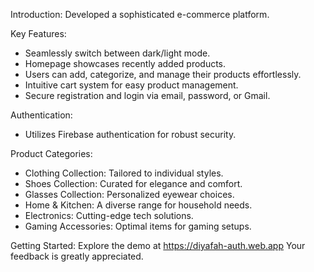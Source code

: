 Introduction:
  Developed a sophisticated e-commerce platform.

Key Features:
- Seamlessly switch between dark/light mode.
- Homepage showcases recently added products.
- Users can add, categorize, and manage their products effortlessly.
- Intuitive cart system for easy product management.
- Secure registration and login via email, password, or Gmail.

Authentication:
- Utilizes Firebase authentication for robust security.

Product Categories:
- Clothing Collection: Tailored to individual styles.
- Shoes Collection: Curated for elegance and comfort.
- Glasses Collection: Personalized eyewear choices.
- Home & Kitchen: A diverse range for household needs.
- Electronics: Cutting-edge tech solutions.
- Gaming Accessories: Optimal items for gaming setups.

Getting Started:
  Explore the demo at https://diyafah-auth.web.app
  Your feedback is greatly appreciated.
